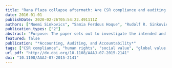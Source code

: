 ```yaml
---
title: "Rana Plaza collapse aftermath: Are CSR compliance and auditing pressures effective?"
date: 2016-01-01
publishDate: 2020-02-26T05:54:22.491111Z
authors: ["Noemi Sinkovics", "Samia Ferdous Hoque", "Rudolf R. Sinkovics"]
publication_types: ["2"]
abstract: "Purpose: The paper sets out to investigate the intended and unintended consequences of compliance and auditing pressures in the Bangladeshi garment industry. To explore this issue we draw on three medium sized suppliers. The institutional changes that followed the Rana Plaza accident in April 2013 make Bangladesh in general and the garment industry in particular an interesting and suitable research setting for standards compliance. // Design: The study adopts a multiple case study approach. Face-to-face interviews have been conducted with the owners of three Bangladeshi garment manufacturing firms and several workers. Additionally, organisational documents and local newspaper articles had been collected wherever possible. // Findings: The results indicate that the pressure for compliance has led the case companies to prioritise the implementation of measurable standards over the socially grounded needs and priorities of workers. As a consequence certain initiatives instead of adding new social value in fact destroyed previously existing social value. Furthermore, the pressure for compliance created the necessity to find ways to cover the sizable cost of compliance. This prompted firms to pursue process upgrading through technological advancements and increased work pressures on the labour force. These initiatives led to an increased power imbalance and the exclusion of unskilled workers from the job market.// Originality: The paper contributes to the understanding of the human rights implications of compliance and auditing pressures and initiatives. Furthermore, in order to further enrich existing knowledge in the critical accounting literature, the study draws on insights from the global value chains (GVC) and international business (IB) literatures."
featured: false
publication: "*Accounting, Auditing, and Accountability*"
tags: ["CSR compliance", "human rights", "social value", "global value chains", "social upgrading"]
url_pdf: "http://dx.doi.org/10.1108/AAAJ-07-2015-2141"
doi: "10.1108/AAAJ-07-2015-2141"
---
```


